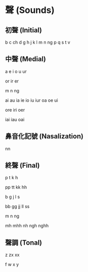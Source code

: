 # 聲 (Sounds)

## 初聲 (Initial)

b c ch d g h j k l m n ng p q s t v

## 中聲 (Medial)

a e i o u ur

or ir er

m n ng

ai au ia ie io iu iur oa oe ui

ore iri oer

iai iau oai

## 鼻音化記號 (Nasalization)

nn

## 終聲 (Final)

p t k h

pp tt kk hh

b g j l s

bb gg jj ll ss

m n ng

mh mhh nh ngh nghh

## 聲調 (Tonal)

z zx xx

f w x y
